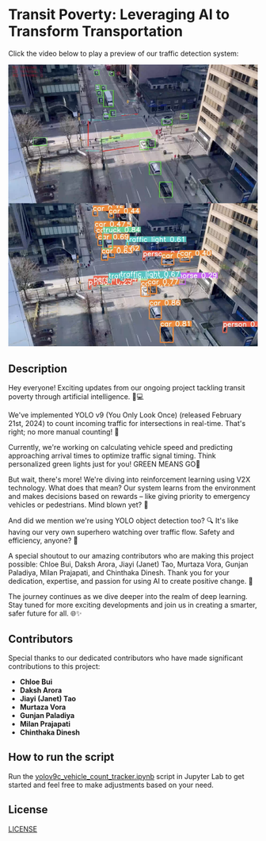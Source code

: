 # Transit Poverty: Leveraging AI to Transform Transportation

Click the video below to play a preview of our traffic detection system:

[![Watch the video](/video/traffic.png)](/video/traffic_vdo.mp4)


## Description

Hey everyone! Exciting updates from our ongoing project tackling transit poverty through artificial intelligence. 🚗💻

We've implemented YOLO v9 (You Only Look Once) (released February 21st, 2024) to count incoming traffic for intersections in real-time. That's right; no more manual counting! 🙌

Currently, we're working on calculating vehicle speed and predicting approaching arrival times to optimize traffic signal timing. Think personalized green lights just for you! GREEN MEANS GO🚦

But wait, there's more! We're diving into reinforcement learning using V2X technology. What does that mean? Our system learns from the environment and makes decisions based on rewards – like giving priority to emergency vehicles or pedestrians. Mind blown yet? 🤯

And did we mention we're using YOLO object detection too? 🔍 It's like having our very own superhero watching over traffic flow. Safety and efficiency, anyone? 🛑️

A special shoutout to our amazing contributors who are making this project possible: Chloe Bui, Daksh Arora, Jiayi (Janet) Tao, Murtaza Vora, Gunjan Paladiya, Milan Prajapati, and Chinthaka Dinesh. Thank you for your dedication, expertise, and passion for using AI to create positive change. 🙏

The journey continues as we dive deeper into the realm of deep learning. Stay tuned for more exciting developments and join us in creating a smarter, safer future for all. 🌐✨

## Contributors

Special thanks to our dedicated contributors who have made significant contributions to this project:

- **Chloe Bui** 
- **Daksh Arora** 
- **Jiayi (Janet) Tao** 
- **Murtaza Vora** 
- **Gunjan Paladiya** 
- **Milan Prajapati**
- **Chinthaka Dinesh** 

## How to run the script

Run the [yolov9c_vehicle_count_tracker.ipynb](/yolov9c_vehicle_count_tracker.ipynb) script in Jupyter Lab to get started and feel free to make adjustments based on your need.

## License

[LICENSE](LICENSE)
